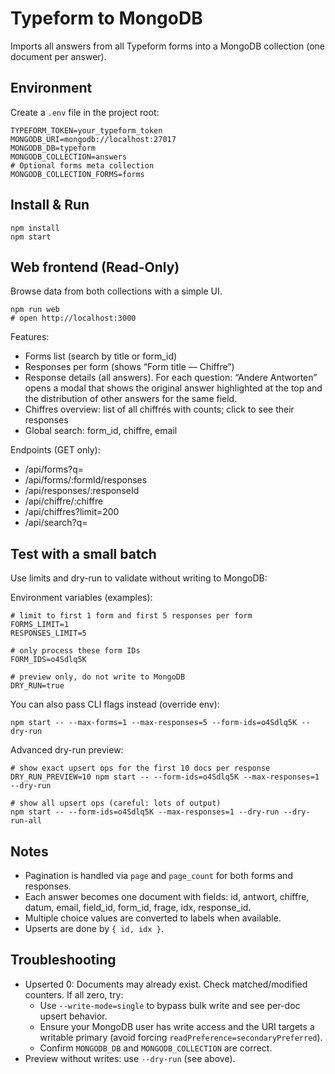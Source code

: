 # Typeform to MongoDB

Imports all answers from all Typeform forms into a MongoDB collection (one document per answer).

## Environment
Create a `.env` file in the project root:

```
TYPEFORM_TOKEN=your_typeform_token
MONGODB_URI=mongodb://localhost:27017
MONGODB_DB=typeform
MONGODB_COLLECTION=answers
# Optional forms meta collection
MONGODB_COLLECTION_FORMS=forms
```

## Install & Run

```
npm install
npm start
```

## Web frontend (Read-Only)
Browse data from both collections with a simple UI.

```
npm run web
# open http://localhost:3000
```

Features:
- Forms list (search by title or form_id)
- Responses per form (shows “Form title — Chiffre”)
- Response details (all answers). For each question: “Andere Antworten” opens a modal that shows the original answer highlighted at the top and the distribution of other answers for the same field.
- Chiffres overview: list of all chiffrés with counts; click to see their responses
- Global search: form_id, chiffre, email

Endpoints (GET only):
- /api/forms?q=
- /api/forms/:formId/responses
- /api/responses/:responseId
- /api/chiffre/:chiffre
- /api/chiffres?limit=200
- /api/search?q=

## Test with a small batch
Use limits and dry-run to validate without writing to MongoDB:

Environment variables (examples):

```
# limit to first 1 form and first 5 responses per form
FORMS_LIMIT=1
RESPONSES_LIMIT=5

# only process these form IDs
FORM_IDS=o4Sdlq5K

# preview only, do not write to MongoDB
DRY_RUN=true
```

You can also pass CLI flags instead (override env):

```
npm start -- --max-forms=1 --max-responses=5 --form-ids=o4Sdlq5K --dry-run
```

Advanced dry-run preview:

```
# show exact upsert ops for the first 10 docs per response
DRY_RUN_PREVIEW=10 npm start -- --form-ids=o4Sdlq5K --max-responses=1 --dry-run

# show all upsert ops (careful: lots of output)
npm start -- --form-ids=o4Sdlq5K --max-responses=1 --dry-run --dry-run-all
```

## Notes
- Pagination is handled via `page` and `page_count` for both forms and responses.
- Each answer becomes one document with fields: id, antwort, chiffre, datum, email, field_id, form_id, frage, idx, response_id.
- Multiple choice values are converted to labels when available.
- Upserts are done by `{ id, idx }`.

## Troubleshooting
- Upserted 0: Documents may already exist. Check matched/modified counters. If all zero, try:
	- Use `--write-mode=single` to bypass bulk write and see per-doc upsert behavior.
	- Ensure your MongoDB user has write access and the URI targets a writable primary (avoid forcing `readPreference=secondaryPreferred`).
	- Confirm `MONGODB_DB` and `MONGODB_COLLECTION` are correct.
- Preview without writes: use `--dry-run` (see above).
